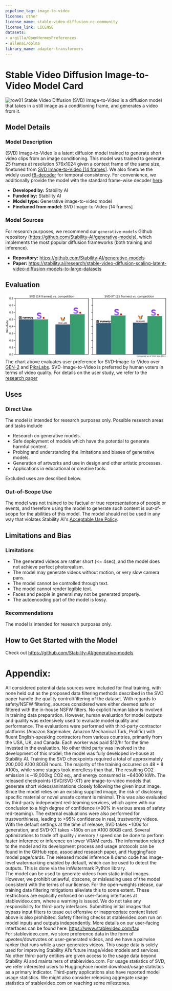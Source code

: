```yaml
---
pipeline_tag: image-to-video
license: other
license_name: stable-video-diffusion-nc-community
license_link: LICENSE
datasets:
- argilla/OpenHermesPreferences
- allenai/dolma
library_name: adapter-transformers
---
```


# Stable Video Diffusion Image-to-Video Model Card

<!-- Provide a quick summary of what the model is/does. -->
![row01](output_tile.gif)
Stable Video Diffusion (SVD) Image-to-Video is a diffusion model that takes in a still image as a conditioning frame, and generates a video from it. 

## Model Details

### Model Description

(SVD) Image-to-Video is a latent diffusion model trained to generate short video clips from an image conditioning. 
This model was trained to generate 25 frames at resolution 576x1024 given a context frame of the same size, finetuned from [SVD Image-to-Video [14 frames]](https://huggingface.co/stabilityai/stable-video-diffusion-img2vid).
We also finetune the widely used [f8-decoder](https://huggingface.co/docs/diffusers/api/models/autoencoderkl#loading-from-the-original-format) for temporal consistency. 
For convenience, we additionally provide the model with the 
standard frame-wise decoder [here](https://huggingface.co/stabilityai/stable-video-diffusion-img2vid-xt/blob/main/svd_xt_image_decoder.safetensors).


- **Developed by:** Stability AI
- **Funded by:** Stability AI
- **Model type:** Generative image-to-video model
- **Finetuned from model:** SVD Image-to-Video [14 frames]

### Model Sources

For research purposes, we recommend our `generative-models` Github repository (https://github.com/Stability-AI/generative-models), 
which implements the most popular diffusion frameworks (both training and inference).

- **Repository:** https://github.com/Stability-AI/generative-models
- **Paper:** https://stability.ai/research/stable-video-diffusion-scaling-latent-video-diffusion-models-to-large-datasets


## Evaluation
![comparison](comparison.png)
The chart above evaluates user preference for SVD-Image-to-Video over [GEN-2](https://research.runwayml.com/gen2) and [PikaLabs](https://www.pika.art/).
SVD-Image-to-Video is preferred by human voters in terms of video quality. For details on the user study, we refer to the [research paper](https://stability.ai/research/stable-video-diffusion-scaling-latent-video-diffusion-models-to-large-datasets)

## Uses

### Direct Use

The model is intended for research purposes only. Possible research areas and tasks include

- Research on generative models.
- Safe deployment of models which have the potential to generate harmful content.
- Probing and understanding the limitations and biases of generative models.
- Generation of artworks and use in design and other artistic processes.
- Applications in educational or creative tools.

Excluded uses are described below.

### Out-of-Scope Use

The model was not trained to be factual or true representations of people or events, 
and therefore using the model to generate such content is out-of-scope for the abilities of this model.
The model should not be used in any way that violates Stability AI's [Acceptable Use Policy](https://stability.ai/use-policy).

## Limitations and Bias

### Limitations
- The generated videos are rather short (<= 4sec), and the model does not achieve perfect photorealism.
- The model may generate videos without motion, or very slow camera pans.
- The model cannot be controlled through text.
- The model cannot render legible text.
- Faces and people in general may not be generated properly.
- The autoencoding part of the model is lossy.


### Recommendations

The model is intended for research purposes only.

## How to Get Started with the Model

Check out https://github.com/Stability-AI/generative-models

# Appendix: 

All considered potential data sources were included for final training, with none held out as the proposed data filtering methods described in the SVD paper handle the quality control/filtering of the dataset. With regards to safety/NSFW filtering, sources considered were either deemed safe or filtered with the in-house NSFW filters.
No explicit human labor is involved in training data preparation. However, human evaluation for model outputs and quality was extensively used to evaluate model quality and performance. The evaluations were performed with third-party contractor platforms (Amazon Sagemaker, Amazon Mechanical Turk, Prolific) with fluent English-speaking contractors from various countries, primarily from the USA, UK, and Canada. Each worker was paid $12/hr for the time invested in the evaluation.
No other third party was involved in the development of this model; the model was fully developed in-house at Stability AI.
Training the SVD checkpoints required a total of approximately 200,000 A100 80GB hours. The majority of the training occurred on 48 * 8 A100s, while some stages took more/less than that. The resulting CO2 emission is ~19,000kg CO2 eq., and energy consumed is ~64000 kWh.
The released checkpoints (SVD/SVD-XT) are image-to-video models that generate short videos/animations closely following the given input image. Since the model relies on an existing supplied image, the risk of disclosing specific material or novel unsafe content is minimal. This was also evaluated by third-party independent red-teaming services, which agree with our conclusion to a high degree of confidence (>90% in various areas of safety red-teaming). The external evaluations were also performed for trustworthiness, leading to >95% confidence in real, trustworthy videos.
With the default settings at the time of release, SVD takes ~100s for generation, and SVD-XT takes ~180s on an A100 80GB card. Several optimizations to trade off quality / memory / speed can be done to perform faster inference or inference on lower VRAM cards.
The information related to the model and its development process and usage protocols can be found in the GitHub repo, associated research paper, and HuggingFace model page/cards. 
The released model inference & demo code has image-level watermarking enabled by default, which can be used to detect the outputs. This is done via the imWatermark Python library.  
The model can be used to generate videos from static initial images. However, we prohibit unlawful, obscene, or misleading uses of the model consistent with the terms of our license. For the open-weights release, our training data filtering mitigations alleviate this to some extent. These restrictions are explicitly enforced on user-facing interfaces at stablevideo.com, where a warning is issued. We do not take any responsibility for third-party interfaces. Submitting initial images that bypass input filters to tease out offensive or inappropriate content listed above is also prohibited. Safety filtering checks at stablevideo.com run on model inputs and outputs independently. More details on our user-facing interfaces can be found here: https://www.stablevideo.com/faq  
For stablevideo.com, we store preference data in the form of upvotes/downvotes on user-generated videos, and we have a pairwise ranker that runs while a user generates videos. This usage data is solely used for improving Stability AI’s future image/video models and services. No other third-party entities are given access to the usage data beyond Stability AI and maintainers of stablevideo.com. 
For usage statistics of SVD, we refer interested users to HuggingFace model download/usage statistics as a primary indicator. Third-party applications also have reported model usage statistics. We might also consider releasing aggregate usage statistics of stablevideo.com on reaching some milestones.